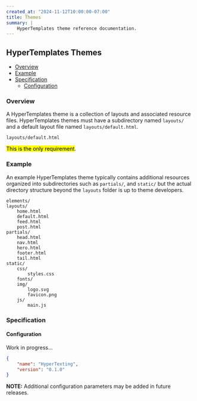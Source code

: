 ```yaml
---
created_at: "2024-11-12T10:00:00-07:00"
title: Themes
summary: |
    HyperTemplates theme reference documentation.
---
```


## HyperTemplates Themes

* [Overview](#overview)
* [Example](#example)
* [Specification](#specification)
  * [Configuration](#configuration)

### Overview

A HyperTemplates theme is a collection of layouts and associated resource files.
HyperTemplates themes must have a subdirectory named `layouts/` and a default layout file named `layouts/default.html`.

```shell
layouts/default.html
```

<mark>This is the only requirement</mark>.

### Example

An example HyperTemplates theme typically contains additional resources organized into subdirectories such as `partials/`, and `static/` but the actual directory structure beyond the `layouts` folder is up to theme developers.

```shell
elements/
layouts/
    home.html
    default.html
    feed.html
    post.html
partials/
    head.html
    nav.html
    hero.html
    footer.html
    tail.html
static/
    css/
        styles.css
    fonts/
    img/
        logo.svg
        favicon.png
    js/
        main.js
```

### Specification

#### Configuration

Work in progress...

```json
{
    "name": "HyperTexting",
    "version": "0.1.0"
}
```

<doc-quote ht-element warning>

**NOTE:** Additional configuration parameters may be added in future releases.

</doc-quote>

<!-- Links -->

